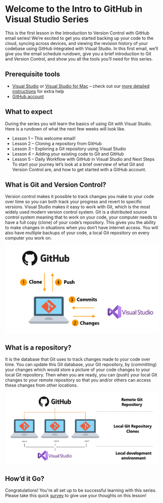 # Welcome to the Intro to GitHub in Visual Studio Series
This is the first lesson in the Introduction to Version Control with GitHub email series! We’re excited to get you started backing up your code to the cloud, syncing across devices, and viewing the revision history of your codebase using GitHub integrated with Visual Studio. In this first email, we’ll give you the email schedule rundown, give you a brief introduction to Git and Version Control, and show you all the tools you’ll need for this series. 

## Prerequisite tools 
*	[Visual Studio](https://aka.ms/vsgitlearn-1-vsdownload) or [Visual Studio for Mac](https://aka.ms/vsgitlearn-1-vsmacdownload) – check out our [more detailed instructions](how-to-install-vs.md) for extra help
*	[GitHub account](https://aka.ms/vsgitlearn-1-create-gh-account)

## What to expect 
During the series you will learn the basics of using Git with Visual Studio. Here is a rundown of what the next few weeks will look like. 
*	Lesson 1 – This welcome email!  
*	Lesson 2 – Cloning a repository from GitHub 
*	Lesson 3 – Exploring a Git repository using Visual Studio
*	Lesson 4 – Adding your existing code to Git and GitHub 
*	Lesson 5 – Daily Workflow with GitHub in Visual Studio and Next Steps
To start your journey let’s look at a brief overview of what Git and Version Control are, and how to get started with a GitHub account. 

## What is Git and Version Control? 
Version control makes it possible to track changes you make to your code over time so you can both track your progress and revert to specific versions. Visual Studio makes it easy to work with Git, which is the most widely used modern version control system. Git is a distributed source control system meaning that to work on your code, your computer needs to have a full copy (clone) of your code’s repository. This gives you the ability to make changes in situations when you don’t have internet access. You will also have multiple backups of your code, a local Git repository on every computer you work on.

![GitHub, Git, and Visual Studio working together](images/github-git-vs-workingtogether.png)
   
## What is a repository? 
It is the database that Git uses to track changes made to your code over time. You can update this Git database, your Git repository, by (committing) your changes which would store a picture of your code changes to your local Git repository. Then when you are ready, you can (push) your local Git changes to your remote repository so that you and/or others can access these changes from other locations.
 
![Local and Remote Repositories](images/local-and-remote-repositories.png)

## How’d it Go?
Congratulations! You're all set up to be successful learning with this series. 
Please take this quick [survey](https://aka.ms/vsgitlearn-1-survey) to give use your thoughts on this lesson!

